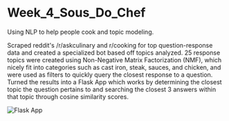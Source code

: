 # Week_4_Sous_Do_Chef
Using NLP to help people cook and topic modeling.

Scraped reddit's /r/askculinary and r/cooking for top question-response data and created a specialized bot based off topics analyzed. 25 response topics were created using Non-Negative Matrix Factorization (NMF), which nicely fit into categories such as cast iron, steak, sauces, and chicken, and were used as filters to quickly query the closest response to a question. 
Turned the results into a Flask App which works by determining the closest topic the question pertains to and searching the closest 3 answers within that topic through cosine similarity scores. 

![Flask App](https://raw.githubusercontent.com/leangdamang/Week_4_Sous_Do_Chef/master/bot.png)
